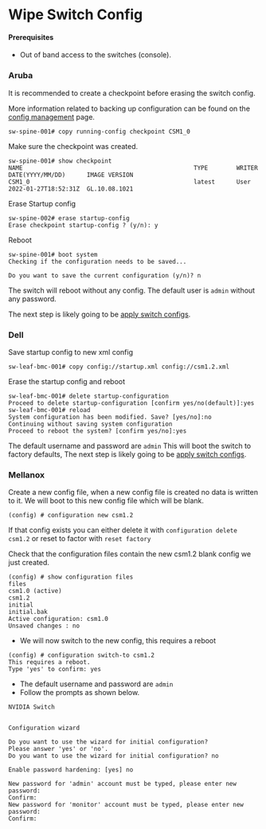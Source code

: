 # Wipe Switch Config

#### Prerequisites
- Out of band access to the switches (console).
### Aruba

It is recommended to create a checkpoint before erasing the switch config.

More information related to backing up configuration can be found on the [config management](config_management.md) page.

```
sw-spine-001# copy running-config checkpoint CSM1_0
```
Make sure the checkpoint was created.
```
sw-spine-001# show checkpoint
NAME                                                TYPE        WRITER  DATE(YYYY/MM/DD)      IMAGE VERSION
CSM1_0                                              latest      User    2022-01-27T18:52:31Z  GL.10.08.1021
```

Erase Startup config
```
sw-spine-002# erase startup-config
Erase checkpoint startup-config ? (y/n): y
```
Reboot
```
sw-spine-001# boot system
Checking if the configuration needs to be saved...

Do you want to save the current configuration (y/n)? n
```

The switch will reboot without any config.
The default user is `admin` without any password.

The next step is likely going to be [apply switch configs](apply_switch_configs.md).

### Dell

Save startup config to new xml config
```
sw-leaf-bmc-001# copy config://startup.xml config://csm1.2.xml
```
Erase the startup config and reboot
```
sw-leaf-bmc-001# delete startup-configuration
Proceed to delete startup-configuration [confirm yes/no(default)]:yes
sw-leaf-bmc-001# reload
System configuration has been modified. Save? [yes/no]:no
Continuing without saving system configuration
Proceed to reboot the system? [confirm yes/no]:yes
```
The default username and password are `admin`
This will boot the switch to factory defaults, The next step is likely going to be [apply switch configs](apply_switch_configs.md).

### Mellanox

Create a new config file, when a new config file is created no data is written to it. We will boot to this new config file which will be blank.
```
(config) # configuration new csm1.2
```
If that config exists you can either delete it with `configuration delete csm1.2` or reset to factor with `reset factory`

Check that the configuration files contain the new csm1.2 blank config we just created.
```
(config) # show configuration files
files
csm1.0 (active)
csm1.2
initial
initial.bak
Active configuration: csm1.0
Unsaved changes : no
```
- We will now switch to the new config, this requires a reboot
```
(config) # configuration switch-to csm1.2
This requires a reboot.
Type 'yes' to confirm: yes
```
- The default username and password are `admin`
- Follow the prompts as shown below.
```
NVIDIA Switch


Configuration wizard

Do you want to use the wizard for initial configuration?
Please answer 'yes' or 'no'.
Do you want to use the wizard for initial configuration? no

Enable password hardening: [yes] no

New password for 'admin' account must be typed, please enter new password:
Confirm:
New password for 'monitor' account must be typed, please enter new password:
Confirm:
```
